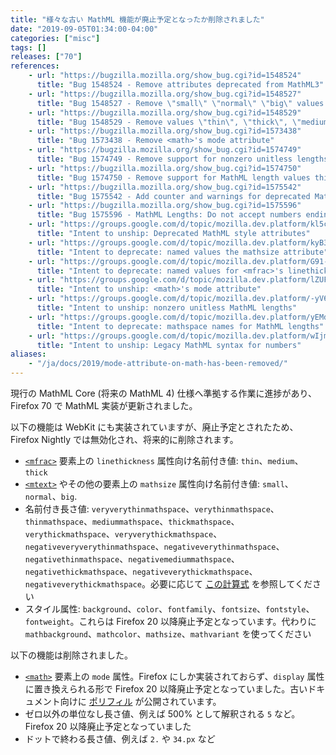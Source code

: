 ```yaml
---
title: "様々な古い MathML 機能が廃止予定となったか削除されました"
date: "2019-09-05T01:34:00-04:00"
categories: ["misc"]
tags: []
releases: ["70"]
references:
    - url: "https://bugzilla.mozilla.org/show_bug.cgi?id=1548524"
      title: "Bug 1548524 - Remove attributes deprecated from MathML3"
    - url: "https://bugzilla.mozilla.org/show_bug.cgi?id=1548527"
      title: "Bug 1548527 - Remove \"small\" \"normal\" \"big\" values of mathsize"
    - url: "https://bugzilla.mozilla.org/show_bug.cgi?id=1548529"
      title: "Bug 1548529 - Remove values \"thin\", \"thick\", \"medium\" values of mfrac@linethickness"
    - url: "https://bugzilla.mozilla.org/show_bug.cgi?id=1573438"
      title: "Bug 1573438 - Remove <math>'s mode attribute"
    - url: "https://bugzilla.mozilla.org/show_bug.cgi?id=1574749"
      title: "Bug 1574749 - Remove support for nonzero unitless lengths"
    - url: "https://bugzilla.mozilla.org/show_bug.cgi?id=1574750"
      title: "Bug 1574750 - Remove support for MathML length values thinmathspace, mediummathspace, thickmathspace, etc"
    - url: "https://bugzilla.mozilla.org/show_bug.cgi?id=1575542"
      title: "Bug 1575542 - Add counter and warnings for deprecated MathML lengths"
    - url: "https://bugzilla.mozilla.org/show_bug.cgi?id=1575596"
      title: "Bug 1575596 - MathML Lengths: Do not accept numbers ending with a dot"
    - url: "https://groups.google.com/d/topic/mozilla.dev.platform/kl5c87mBlO0/discussion"
      title: "Intent to unship: Deprecated MathML style attributes"
    - url: "https://groups.google.com/d/topic/mozilla.dev.platform/kyB34PjYXek/discussion"
      title: "Intent to deprecate: named values the mathsize attribute"
    - url: "https://groups.google.com/d/topic/mozilla.dev.platform/G91-vBeC3Rw/discussion"
      title: "Intent to deprecate: named values for <mfrac>'s linethickness attribute"
    - url: "https://groups.google.com/d/topic/mozilla.dev.platform/lZUF2Z9jOh4/discussion"
      title: "Intent to unship: <math>'s mode attribute"
    - url: "https://groups.google.com/d/topic/mozilla.dev.platform/-yV6wb3klSA/discussion"
      title: "Intent to unship: nonzero unitless MathML lengths"
    - url: "https://groups.google.com/d/topic/mozilla.dev.platform/yEMdIOo4i-0/discussion"
      title: "Intent to deprecate: mathspace names for MathML lengths"
    - url: "https://groups.google.com/d/topic/mozilla.dev.platform/wIjm9JjVHNg/discussion"
      title: "Intent to unship: Legacy MathML syntax for numbers"
aliases:
    - "/ja/docs/2019/mode-attribute-on-math-has-been-removed/"
---
```

現行の MathML Core (将来の MathML 4) 仕様へ準拠する作業に進捗があり、Firefox 70 で MathML 実装が更新されました。

以下の機能は WebKit にも実装されていますが、廃止予定とされたため、Firefox Nightly では無効化され、将来的に削除されます。

* [`<mfrac>`](https://developer.mozilla.org/docs/Web/MathML/Element/mfrac) 要素上の `linethickness` 属性向け名前付き値: `thin`、`medium`、`thick`
* [`<mtext>`](https://developer.mozilla.org/docs/Web/MathML/Element/mtext) やその他の要素上の `mathsize` 属性向け名前付き値: `small`、`normal`、`big`.
* 名前付き長さ値: `veryverythinmathspace`、`verythinmathspace`、`thinmathspace`、`mediummathspace`、`thickmathspace`、`verythickmathspace`、`veryverythickmathspace`、`negativeveryverythinmathspace`、`negativeverythinmathspace`、`negativethinmathspace`、`negativemediummathspace`、`negativethickmathspace`、`negativeverythickmathspace`、`negativeverythickmathspace`。必要に応じて [この計算式](https://github.com/mathml-refresh/mathml/issues/75#issuecomment-523016332) を参照してください
* スタイル属性: `background`、`color`、`fontfamily`、`fontsize`、`fontstyle`、`fontweight`。これらは Firefox 20 以降廃止予定となっています。代わりに `mathbackground`、`mathcolor`、`mathsize`、`mathvariant` を使ってください

以下の機能は削除されました。

* [`<math>`](https://developer.mozilla.org/docs/Web/MathML/Element/math) 要素上の `mode` 属性。Firefox にしか実装されておらず、`display` 属性に置き換えられる形で Firefox 20 以降廃止予定となっていました。古いドキュメント向けに [ポリフィル](https://github.com/mathml-refresh/mathml/issues/5#issuecomment-521525157) が公開されています。
* ゼロ以外の単位なし長さ値、例えば 500% として解釈される `5` など。Firefox 20 以降廃止予定となっていました
* ドットで終わる長さ値、例えば `2.` や `34.px` など
